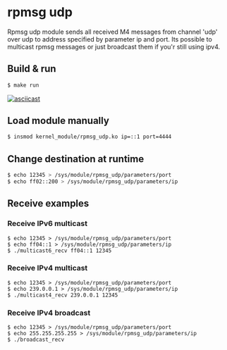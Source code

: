 # rpmsg udp
Rpmsg udp module sends all received M4 messages from channel 'udp' over udp to address specified by parameter ip and port.
Its possible to multicast rpmsg messages or just broadcast them if you'r still using ipv4.

## Build & run
```sh
$ make run
```

[![asciicast](https://asciinema.org/a/242020.svg)](https://asciinema.org/a/242020)

## Load module manually
```sh
$ insmod kernel_module/rpmsg_udp.ko ip=::1 port=4444
```

## Change destination at runtime

```sh
$ echo 12345 > /sys/module/rpmsg_udp/parameters/port
$ echo ff02::200 > /sys/module/rpmsg_udp/parameters/ip
```

## Receive examples
### Receive IPv6 multicast
```
$ echo 12345 > /sys/module/rpmsg_udp/parameters/port
$ echo ff04::1 > /sys/module/rpmsg_udp/parameters/ip
$ ./multicast6_recv ff04::1 12345
```

### Receive IPv4 multicast
```
$ echo 12345 > /sys/module/rpmsg_udp/parameters/port
$ echo 239.0.0.1 > /sys/module/rpmsg_udp/parameters/ip
$ ./multicast4_recv 239.0.0.1 12345
```

### Receive IPv4 broadcast
```
$ echo 12345 > /sys/module/rpmsg_udp/parameters/port
$ echo 255.255.255.255 > /sys/module/rpmsg_udp/parameters/ip
$ ./broadcast_recv
```
